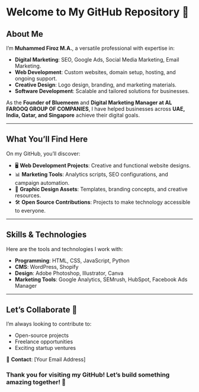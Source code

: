 # Welcome to My GitHub Repository 👋

## About Me  
I’m **Muhammed Firoz M.A.**, a versatile professional with expertise in:  
- **Digital Marketing**: SEO, Google Ads, Social Media Marketing, Email Marketing.  
- **Web Development**: Custom websites, domain setup, hosting, and ongoing support.  
- **Creative Design**: Logo design, branding, and marketing materials.  
- **Software Development**: Scalable and tailored solutions for businesses.  

As the **Founder of Bluemeem** and **Digital Marketing Manager at AL FAROOQ GROUP OF COMPANIES**, I have helped businesses across **UAE, India, Qatar, and Singapore** achieve their digital goals.  

---

## What You’ll Find Here  
On my GitHub, you’ll discover:  
- 🖥️ **Web Development Projects**: Creative and functional website designs.  
- 📊 **Marketing Tools**: Analytics scripts, SEO configurations, and campaign automation.  
- 🎨 **Graphic Design Assets**: Templates, branding concepts, and creative resources.  
- 🛠️ **Open Source Contributions**: Projects to make technology accessible to everyone.  

---

## Skills & Technologies  
Here are the tools and technologies I work with:  
- **Programming**: HTML, CSS, JavaScript, Python  
- **CMS**: WordPress, Shopify  
- **Design**: Adobe Photoshop, Illustrator, Canva  
- **Marketing Tools**: Google Analytics, SEMrush, HubSpot, Facebook Ads Manager  

---

## Let’s Collaborate 🤝  
I’m always looking to contribute to:  
- Open-source projects  
- Freelance opportunities  
- Exciting startup ventures  

📧 **Contact**: [Your Email Address]  

### Thank you for visiting my GitHub! Let’s build something amazing together! 🚀  
